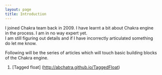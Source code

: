 ```yaml
---
layout: page
title: Introduction
---
```


I joined Chakra team back in 2009. I have learnt a bit about Chakra engine in the process. I am in no way expert yet.  
I am still figuring out details and if I have incorrectly articulated something do let me know. 

Following will be the series of articles which will touch basic building blocks of the Chakra engine. 

1. [Tagged float] (http://abchatra.github.io/TaggedFloat)

